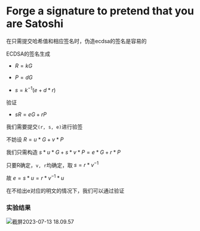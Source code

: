# Forge a signature to pretend that you are Satoshi

在只需提交哈希值和相应签名时，伪造ecdsa的签名是容易的

ECDSA的签名生成

+ $R = kG$

+ $P = dG$

+ $s = k^{-1}(e+d*r)$

验证

+ $sR = eG+rP$

我们需要提交`(r, s, e)`进行验签

不妨设  $R = u*G+v*P$

我们只需构造 $s*u*G+s*v*P = e*G+r*P$

只要R确定，`v, r`均确定，取 $s=r*v^{-1}$

故 $e=s*u=r*v^{-1}*u$

在不给出e对应的明文的情况下，我们可以通过验证

### 实验结果

![截屏2023-07-13 18.09.57](https://oyrd-1313391192.cos.ap-nanjing.myqcloud.com/images/%E6%88%AA%E5%B1%8F2023-07-13%2018.09.57.png)